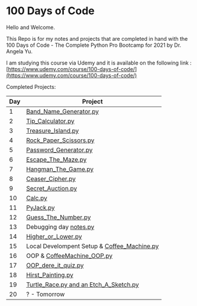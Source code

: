 # 100 Days of Code
 
Hello and Welcome. 

This Repo is for my notes and projects that are completed in hand with the 100 Days of Code - The Complete Python Pro Bootcamp for 2021 by Dr. Angela Yu.

I am studying this course via Udemy and it is available on the following link : [https://www.udemy.com/course/100-days-of-code/](https://www.udemy.com/course/100-days-of-code/)

Completed Projects:

| Day 	| Project                	|
|-----	|------------------------	|
| 1   	| [Band_Name_Generator.py](https://github.com/ha3ks/100-Days-of-Code/tree/main/Days/Day%201) |
| 2   	| [Tip_Calculator.py](https://github.com/ha3ks/100-Days-of-Code/tree/main/Days/Day%202) |
| 3   	| [Treasure_Island.py](https://github.com/ha3ks/100-Days-of-Code/tree/main/Days/Day%203) |
| 4    	| [Rock_Paper_Scissors.py](https://github.com/ha3ks/100-Days-of-Code/tree/main/Days/Day%204) |
| 5   	| [Password_Generator.py](https://github.com/ha3ks/100-Days-of-Code/tree/main/Days/Day%205) |
| 6   	| [Escape_The_Maze.py](https://github.com/ha3ks/100-Days-of-Code/tree/main/Days/Day%206) |
| 7   	| [Hangman_The_Game.py](https://github.com/ha3ks/100-Days-of-Code/tree/main/Days/Day%207) |
| 8   	| [Ceaser_Cipher.py](https://github.com/ha3ks/100-Days-of-Code/tree/main/Days/Day%208) |
| 9   	| [Secret_Auction.py](https://github.com/ha3ks/100-Days-of-Code/tree/main/Days/Day%209) | 
| 10   	| [Calc.py](https://github.com/ha3ks/100-Days-of-Code/tree/main/Days/Day%2010) | 
| 11   	| [PyJack.py](https://github.com/ha3ks/100-Days-of-Code/tree/main/Days/Day%2011) | 
| 12   	| [Guess_The_Number.py](https://github.com/ha3ks/100-Days-of-Code/tree/main/Days/Day%2012) | 
| 13   	| Debugging day [notes.py](https://github.com/ha3ks/100-Days-of-Code/tree/main/Days/Day%2013) | 
| 14   	| [Higher_or_Lower.py](https://github.com/ha3ks/100-Days-of-Code/tree/main/Days/Day%2014) | 
| 15   	| Local Develompent Setup & [Coffee_Machine.py](https://github.com/ha3ks/100-Days-of-Code/tree/main/Days/Day%2015) | 
| 16   	| OOP & [CoffeeMachine_OOP.py](https://github.com/ha3ks/100-Days-of-Code/tree/main/Days/Day%2016) | 
| 17   	| [OOP_dere_it_quiz.py](https://github.com/ha3ks/100-Days-of-Code/tree/main/Days/Day%2017) | 
| 18   	| [Hirst_Painting.py](https://github.com/ha3ks/100-Days-of-Code/tree/main/Days/Day%2018) | 
| 19   	| [Turtle_Race.py and an Etch_A_Sketch.py](https://github.com/ha3ks/100-Days-of-Code/tree/main/Days/Day%2019) | 
| 20   	| ? - Tomorrow | 
